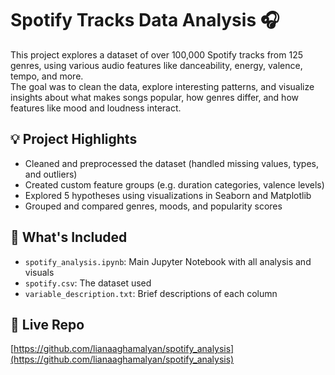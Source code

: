# Spotify Tracks Data Analysis 🎧

This project explores a dataset of over 100,000 Spotify tracks from 125 genres, using various audio features like danceability, energy, valence, tempo, and more.  
The goal was to clean the data, explore interesting patterns, and visualize insights about what makes songs popular, how genres differ, and how features like mood and loudness interact.

## 💡 Project Highlights
- Cleaned and preprocessed the dataset (handled missing values, types, and outliers)
- Created custom feature groups (e.g. duration categories, valence levels)
- Explored 5 hypotheses using visualizations in Seaborn and Matplotlib
- Grouped and compared genres, moods, and popularity scores

## 📁 What's Included
- `spotify_analysis.ipynb`: Main Jupyter Notebook with all analysis and visuals
- `spotify.csv`: The dataset used
- `variable_description.txt`: Brief descriptions of each column

## 🔗 Live Repo
[https://github.com/lianaaghamalyan/spotify_analysis](https://github.com/lianaaghamalyan/spotify_analysis)
